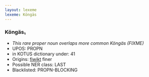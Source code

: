 ```yaml
---
layout: lexeme
lexeme: Köngäs
---
```


###  Köngäs₁

* _This rare proper noun overlaps more common *Köngäs* (FIXME)_
* UPOS:  PROPN
* in KOTUS dictionary under:  41
* Origins: [fiwikt](https://fi.wiktionary.org/wiki/Köngäs) finer 
* Possible NER class:  LAST
* Blacklisted:  PROPN-BLOCKING

